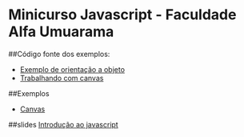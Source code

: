 # Minicurso Javascript - Faculdade Alfa Umuarama

##Código fonte dos exemplos:
- [Exemplo de orientação a objeto](orientacao-objeto-1)
- [Trabalhando com canvas](ball)

##Exemplos
- [Canvas](http://www.viniciusdacal.com/mini-curso-javascript-alfa/ball/)

##slides
[Introdução ao javascript](http://pt.slideshare.net/viniciusdacal/curso-javascript-basico-46876327)
